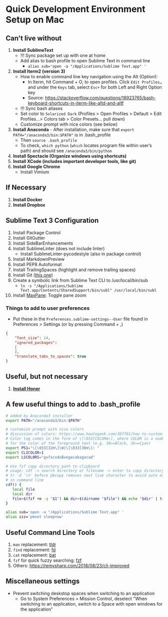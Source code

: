 # Quick Development Environment Setup on Mac

## Can't live without
1. __Install SublimeText__
	- !!! Sync package set up with one at home
	- Add alias to bash profile to open Sublime Text in command line
		- `alias sub='open -a "/Applications/Sublime Text.app" '`
2. __Install Iterm2 (version 3)__
	- How to enable command line key navigation using the Alt (Option):
		- In Iterm, hit Command + O, to open profiles. Click `Edit Profiles…` and under the `Keys` tab, select `Esc+` for both Left and Right Option key
		- Source: https://stackoverflow.com/questions/18923765/bash-keyboard-shortcuts-in-iterm-like-altd-and-altf
	- !!! Sync bash aliases
	- Set color to `Solarized Dark` (Profiles > Open Profiles > Default > Edit Profiles...> Colors tab > Color Presets... pull down)
	- Customize prompt with nice colors (see below)
3. __Install Anaconda__
    	- After installation, make sure that `export PATH="/anaconda3/bin:$PATH"` is in .bash_profile
	- Then `source .bash_profile`
	- To check, `which python` (`which` locates program file within user’s path) and should see `/anaconda3/bin/python`
4. __Install Spectacle (Organize windows using shortcuts)__
5. __Install XCode (includes important developer tools, like git)__
6. __Install Google Chrome__
	* Install Vimium

## If Necessary
1. __Install Docker__
2. __Install Dropbox__

## Sublime Text 3 Configuration
1. Install Package Control
2. Install GitGutter
3. Install SideBarEnhancements
4. Install SublimeLinter (does not include linter)
	- Install SublimeLinter-pycodestyle (also in package control)
5. Install MarkdownPreview
6. Install PEP8 Autoformat
7. Install TrailingSpaces (highlight and remove trailing spaces)
8. Install Git ([this one](https://github.com/kemayo/sublime-text-git))
9. Create a symbolic link from Sublime Text CLI to /usr/local/bin/sub
	* `ln -s "/Applications/Sublime Text.app/Contents/SharedSupport/bin/subl" /usr/local/bin/subl`
10. Install [MaxPane](https://github.com/jisaacks/MaxPane): Toggle pane zoom

### Things to add to user preferences
* Put these in the `Preferences.sublime-settings--User` file found in Preferences > Settings (or by pressing Command + ,)
```json
{
	"font_size": 14,
	"ignored_packages":
	[
	],
	"translate_tabs_to_spaces": true
}
```

## Useful, but not necessary
1. [__Install Honer__](https://github.com/puffnfresh/Honer.app)

## A few useful things to add to .bash_profile
```bash
# added by Anaconda3 installer
export PATH="/anaconda3/bin:$PATH"

# customize prompt with nice colors
# discussion of colors: https://www.howtogeek.com/307701/how-to-customize-and-colorize-your-bash-prompt/
# Color tag comes in the form of \[\033[COLORm\], where COLOR is a number
# for the color of the foreground text (e.g. 30==Black, 36==Cyan)
export PS1="\[\033[32m\]\W|\[\033[30m\]☃︎ "
export CLICOLOR=1
export LSCOLORS="gxfxcxdxBxegecabagacad"

# Use fzf copy directory path to clipboard
# usage: cdf -> search directory or filename -> enter to copy directory to clipboard
# tr -d '\n' before pbcopy removes next line character to avoid auto execution
# in command line
cdf() {
   local file
   local dir
   file=$(fzf +m -q "$1") && dir=$(dirname "$file") && echo "$dir" | tr -d '\n' | pbcopy
}

alias sub='open -a "/Applications/Sublime Text.app" '
alias zzz='pmset sleepnow'
```
## Useful Command Line Tools
1. `man` replacement: [tldr](https://tldr.sh/#installation)
2. `find` replacement: [fd](https://github.com/sharkdp/fd/)
3. `cat` replacement: [bat](https://github.com/sharkdp/bat)
4. `fzf` for quick fuzzy searching: [fzf](https://github.com/junegunn/fzf)
5. Others: https://remysharp.com/2018/08/23/cli-improved

## Miscellaneous settings
* Prevent switching deskstop spaces when switching to an application
	- Go to System Preferences > Mission Control, deselect "When switching to an application, switch to a Space with open windows for the application"


